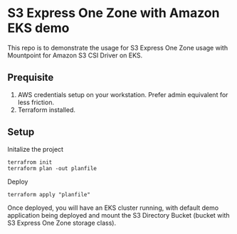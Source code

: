 S3 Express One Zone with Amazon EKS demo
===
This repo is to demonstrate the usage for S3 Express One Zone usage with Mountpoint for Amazon S3 CSI Driver on EKS. 

## Prequisite
1. AWS credentials setup on your workstation. Prefer admin equivalent for less friction.
2. Terraform installed.

## Setup
Initalize the project
```
terrafrom init
terraform plan -out planfile
```

Deploy
```
terraform apply "planfile"
```

Once deployed, you will have an EKS cluster running, with default demo application being deployed and mount the S3 Directory Bucket (bucket with S3 Express One Zone storage class).